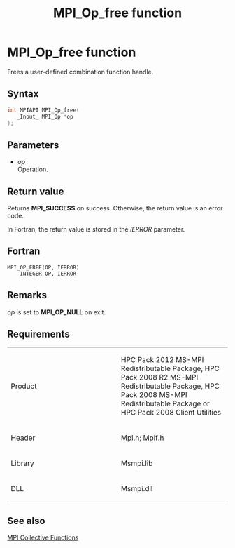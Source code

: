 ﻿---
title: MPI_Op_free function
TOCTitle: MPI_Op_free function
ms:assetid: e18b71d1-4e7a-46b8-b08c-ee256296488a
ms:mtpsurl: https://msdn.microsoft.com/en-us/library/Dn473439(v=VS.85)
ms:contentKeyID: 59360975
ms.date: 03/28/2018
mtps_version: v=VS.85
f1_keywords:
- mpi/MPI_Op_free
- mpi/MPI_SCATTER
- MPI_Op_free
- MPI_SCATTER
- mpif/MPI_Op_free
- mpif/MPI_SCATTER
dev_langs:
- C++
- C
---

# MPI\_Op\_free function

Frees a user-defined combination function handle.

## Syntax

``` c++
int MPIAPI MPI_Op_free(
   _Inout_ MPI_Op *op
);
```

## Parameters

  - *op*  
    Operation.

## Return value

Returns **MPI\_SUCCESS** on success. Otherwise, the return value is an error code.

In Fortran, the return value is stored in the *IERROR* parameter.

## Fortran

    MPI_OP_FREE(OP, IERROR)
        INTEGER OP, IERROR

## Remarks

*op* is set to **MPI\_OP\_NULL** on exit.

## Requirements

<table>
<colgroup>
<col style="width: 50%" />
<col style="width: 50%" />
</colgroup>
<tbody>
<tr class="odd">
<td><p>Product</p></td>
<td><p>HPC Pack 2012 MS-MPI Redistributable Package, HPC Pack 2008 R2 MS-MPI Redistributable Package, HPC Pack 2008 MS-MPI Redistributable Package or HPC Pack 2008 Client Utilities</p></td>
</tr>
<tr class="even">
<td><p>Header</p></td>
<td>Mpi.h;
Mpif.h</td>
</tr>
<tr class="odd">
<td><p>Library</p></td>
<td>Msmpi.lib</td>
</tr>
<tr class="even">
<td><p>DLL</p></td>
<td>Msmpi.dll</td>
</tr>
</tbody>
</table>


## See also

[MPI Collective Functions](mpi-collective-functions.md)

